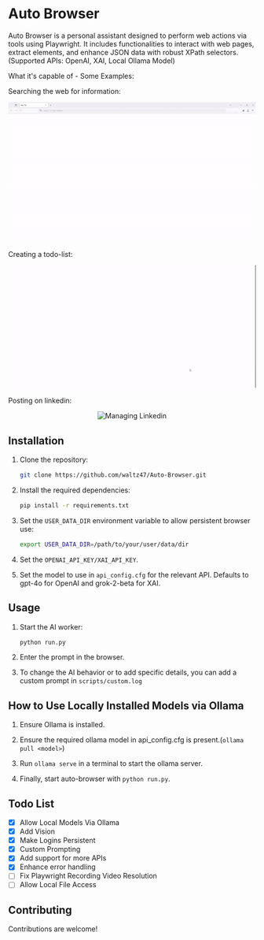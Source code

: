 # Auto Browser

Auto Browser is a personal assistant designed to perform web actions via tools using Playwright. It includes functionalities to interact with web pages, extract elements, and enhance JSON data with robust XPath selectors.
(Supported APIs: OpenAI, XAI, Local Ollama Model)

What it's capable of - Some Examples:

Searching the web for information:

<div align="center">
    <img src="docs/clips/browse.gif" width="600" alt="Searching the web">
</div>

Creating a todo-list:

<div align="center">
    <img src="docs/clips/todo.gif" width="600" alt="Creating To-do Lists">
</div>

Posting on linkedin:

<div align="center">
    <img src="docs/clips/lnkdin.gif" width="600" alt="Managing Linkedin">
</div>


## Installation

1. Clone the repository:
    ```sh
    git clone https://github.com/waltz47/Auto-Browser.git
    ```

2. Install the required dependencies:
    ```sh
    pip install -r requirements.txt
    ```

3. Set the `USER_DATA_DIR` environment variable to allow persistent browser use:
    ```sh
    export USER_DATA_DIR=/path/to/your/user/data/dir
    ```

4. Set the `OPENAI_API_KEY/XAI_API_KEY`.

5. Set the model to use in `api_config.cfg` for the relevant API. Defaults to gpt-4o for OpenAI and grok-2-beta for XAI.
   

## Usage

1. Start the AI worker:
    ```sh
    python run.py
    ```

2. Enter the prompt in the browser.

3. To change the AI behavior or to add specific details, you can add a custom prompt in `scripts/custom.log`

## How to Use Locally Installed Models via Ollama

1. Ensure Ollama is installed.
   
2. Ensure the required ollama model in api_config.cfg is present.(`ollama pull <model>`)

3. Run `ollama serve` in a terminal to start the ollama server.

4. Finally, start auto-browser with `python run.py`.
   
## Todo List

- [X] Allow Local Models Via Ollama
- [X] Add Vision
- [X] Make Logins Persistent
- [X] Custom Prompting
- [X] Add support for more APIs
- [X] Enhance error handling
- [ ] Fix Playwright Recording Video Resolution
- [ ] Allow Local File Access

## Contributing

Contributions are welcome!